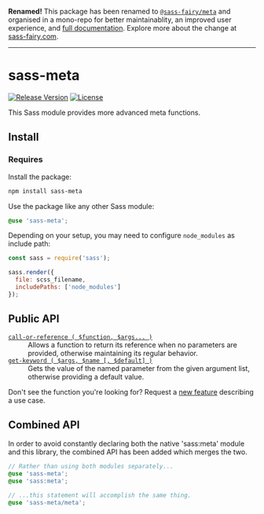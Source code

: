 **Renamed!**
This package has been renamed to [`@sass-fairy/meta`](https://github.com/roydukkey/sass-fairy/tree/master/packages/meta#readme) and organised in a mono-repo for better maintainablity, an improved user experience, and [full documentation](https://sass-fairy.com/api/meta). Explore more about the change at [sass-fairy.com](https://sass-fairy.com).

---

# sass-meta

[![Release Version](https://img.shields.io/npm/v/sass-meta.svg)](https://www.npmjs.com/package/sass-meta)
[![License](https://img.shields.io/badge/License-MIT-blue.svg)](https://opensource.org/licenses/MIT)

This Sass module provides more advanced meta functions.

## Install

### Requires

Install the package:

```bash
npm install sass-meta
```

Use the package like any other Sass module:

```scss
@use 'sass-meta';
```

Depending on your setup, you may need to configure `node_modules` as include path:

```js
const sass = require('sass');

sass.render({
  file: scss_filename,
  includePaths: ['node_modules']
});
```

## Public API

<dl>

  <dt><a href="//github.com/roydukkey/sass-module-meta/tree/master/src/meta/_call-or-reference.sass"><code>call-or-reference ( $function, $args... )</code></a></dt>
  <dd>Allows a function to return its reference when no parameters are provided, otherwise maintaining its regular behavior.</dd>

  <dt><a href="//github.com/roydukkey/sass-module-meta/tree/master/src/meta/_get-keyword.sass"><code>get-keyword ( $args, $name [, $default] )</code></a></dt>
  <dd>Gets the value of the named parameter from the given argument list, otherwise providing a default value.</dd>

</dl>

Don't see the function you're looking for? Request a [new feature](//github.com/roydukkey/sass-module-meta/issues/new) describing a use case.

## Combined API

In order to avoid constantly declaring both the native 'sass:meta' module and this library, the combined API has been added which merges the two.

```scss
// Rather than using both modules separately...
@use 'sass-meta';
@use 'sass:meta';

// ...this statement will accomplish the same thing.
@use 'sass-meta/meta';
```
